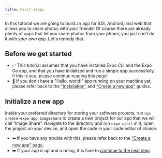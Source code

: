 ```yaml
---
title: First steps
---
```


In this tutorial we are going to build an app for iOS, Android, and web that allows you to share photos with your friends! Of course there are already plenty of apps that let you share photos from your phone, you just can't do it with _your own app_. Let's remedy that.

## Before we get started

- ✅ This tutorial assumes that you have installed Expo CLI and the Expo Go app, and that you have initialized and run a simple app successfully. If this is you, please continue reading this page!
- 🛑 If you don't have a "Hello, world!" app running on your machine yet, please refer back to the ["Installation"](../get-started/installation.md) and ["Create a new app"](../get-started/create-a-new-app.md) guides.

## Initialize a new app

Inside your preferred directory for storing your software projects, run `npx create-expo-app ImageShare` to create a new project for our app that we will call "Image Share". Navigate to the directory and run `expo start` in it, open the project on your device, and open the code in your code editor of choice.

- ⬅️ If you have any trouble with this, please refer back to the ["Create a new app" page](../get-started/create-a-new-app.md).
- ➡️ If your app is up and running, it is time to [continue to the next step](../tutorial/text.md).
